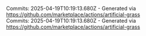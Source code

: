 Commits: 2025-04-19T10:19:13.680Z - Generated via https://github.com/marketplace/actions/artificial-grass
<br>
Commits: 2025-04-19T10:19:13.680Z - Generated via https://github.com/marketplace/actions/artificial-grass
<br>
